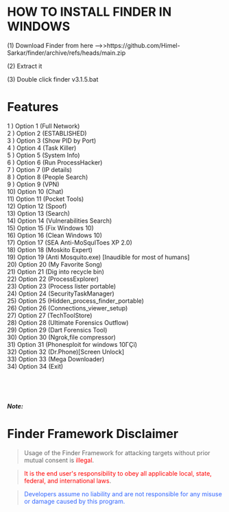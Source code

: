 <h1>HOW TO INSTALL FINDER IN WINDOWS</h1>
<p>(1) Download Finder from here --&gt;&gt;https://github.com/Himel-Sarkar/finder/archive/refs/heads/main.zip</p>
<p>(2) Extract it</p>
<p>(3) Double click finder v3.1.5.bat</p>
<h1>Features</h1>
<p>1 ) Option 1 (Full Network)<br />2 ) Option 2 (ESTABLISHED)<br />3 ) Option 3 (Show PID by Port)<br />4 ) Option 4 (Task Killer)<br />5 ) Option 5 (System Info)<br />6 ) Option 6 (Run ProcessHacker)<br />7 ) Option 7 (IP details)<br />8 ) Option 8 (People Search)<br />9 ) Option 9 (VPN)<br />10) Option 10 (Chat)<br />11) Option 11 (Pocket Tools)<br />12) Option 12 (Spoof)<br />13) Option 13 (Search)<br />14) Option 14 (Vulnerabilities Search)<br />15) Option 15 (Fix Windows 10)<br />16) Option 16 (Clean Windows 10)<br />17) Option 17 (SEA Anti-MoSquIToes XP 2.0)<br />18) Option 18 (Moskito Expert)<br />19) Option 19 (Anti Mosquito.exe) [Inaudible for most of humans]<br />20) Option 20 (My Favorite Song)<br />21) Option 21 (Dig into recycle bin)<br />22) Option 22 (ProcessExplorer)<br />23) Option 23 (Process lister portable)<br />24) Option 24 (SecurityTaskManager)<br />25) Option 25 (Hidden_process_finder_portable)<br />26) Option 26 (Connections_viewer_setup)<br />27) Option 27 (TechToolStore)<br />28) Option 28 (Ultimate Forensics Outflow)<br />29) Option 29 (Dart Forensics Tool)<br />30) Option 30 (Ngrok,file compressor)<br />31) Option 31 (Phonesploit for windows 10&Gamma;&Ccedil;&iuml;)<br />32) Option 32 (Dr.Phone)[Screen Unlock]<br />33) Option 33 (Mega Downloader)<br />34) Option 34 (Exit)</p>
<p>&nbsp;</p>
<p>&nbsp;</p>
<p><strong><em>Note:</em></strong></p>
<h1>Finder Framework Disclaimer</h1>
<blockquote>
<p>Usage of the Finder Framework for attacking targets without prior mutual consent is <span style="color: #ff0000;">illegal</span>.</p>
</blockquote>
<blockquote>
<p><span style="color: #ff0000;">It is the end user's responsibility to obey all applicable local, state, federal, and international laws</span>.</p>
</blockquote>
<blockquote>
<p><span style="color: #3366ff;">Developers assume no liability and are not responsible for any misuse or damage caused by this program.</span></p>
</blockquote>
